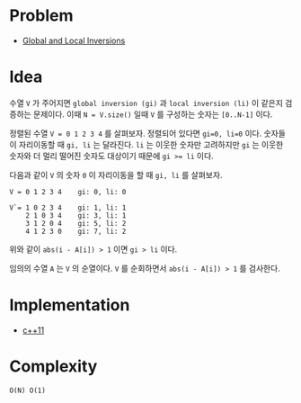 # Problem

* [Global and Local Inversions](https://leetcode.com/problems/global-and-local-inversions/)

# Idea

수열 `V` 가 주어지면 `global inversion (gi)` 과 `local inversion (li)` 이 
같은지 검증하는 문제이다. 이때 `N = V.size()` 일때 `V` 를 구성하는 
숫자는 `[0..N-1]` 이다.

정렬된 수열 `V = 0 1 2 3 4` 를 살펴보자. 
정렬되어 있다면 `gi=0, li=0` 이다.
숫자들이 자리이동할 때 `gi, li` 는 달라진다.
`li` 는 이웃한 숫자만 고려하지만 `gi` 는
이웃한 숫자와 더 멀리 떨어진 숫자도 대상이기 때문에
`gi >= li` 이다.

다음과 같이 `V` 의 숫자 `0` 이 자리이동을 할 때 `gi, li` 를 살펴보자.

```
V = 0 1 2 3 4    gi: 0, li: 0

V`= 1 0 2 3 4    gi: 1, li: 1
    2 1 0 3 4    gi: 3, li: 1
    3 1 2 0 4    gi: 5, li: 2
    4 1 2 3 0    gi: 7, li: 2
```

위와 같이 `abs(i - A[i]) > 1` 이면
`gi > li` 이다.

임의의 수열 `A` 는 `V` 의 순열이다.
`V` 를 순회하면서 `abs(i - A[i]) > 1`
를 검사한다.

# Implementation

* [c++11](a.cpp)

# Complexity

```
O(N) O(1)
```